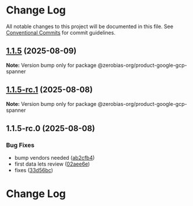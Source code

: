 # Change Log

All notable changes to this project will be documented in this file.
See [Conventional Commits](https://conventionalcommits.org) for commit guidelines.

## [1.1.5](https://github.com/zerobias-org/product/compare/@zerobias-org/product-google-gcp-spanner@1.1.5-rc.1...@zerobias-org/product-google-gcp-spanner@1.1.5) (2025-08-09)

**Note:** Version bump only for package @zerobias-org/product-google-gcp-spanner





## [1.1.5-rc.1](https://github.com/zerobias-org/product/compare/@zerobias-org/product-google-gcp-spanner@1.1.5-rc.0...@zerobias-org/product-google-gcp-spanner@1.1.5-rc.1) (2025-08-08)

**Note:** Version bump only for package @zerobias-org/product-google-gcp-spanner





## 1.1.5-rc.0 (2025-08-08)


### Bug Fixes

* bump vendors needed ([ab2cfb4](https://github.com/zerobias-org/product/commit/ab2cfb4a9cf2e3008e08b068f98011fec096c932))
* first data lets review ([02aee6e](https://github.com/zerobias-org/product/commit/02aee6e8c4f11675de7c63a00f4c8254a67a4dd7))
* fixes ([33d56bc](https://github.com/zerobias-org/product/commit/33d56bcaedf3fa5e3939a33c0fb57eda53539d05))





# Change Log
